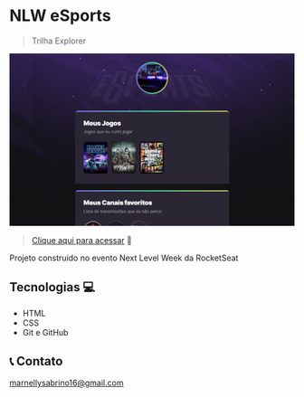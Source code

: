 # NLW eSports 
> Trilha Explorer

![preview](./.github/preview.png)

>[Clique aqui para acessar](https://marnelly.github.io/NLW/) 🔗



Projeto construido no evento Next Level Week da RocketSeat 

## Tecnologias 💻

- HTML 
- CSS
- Git e GitHub

## 📞 Contato 

marnellysabrino16@gmail.com